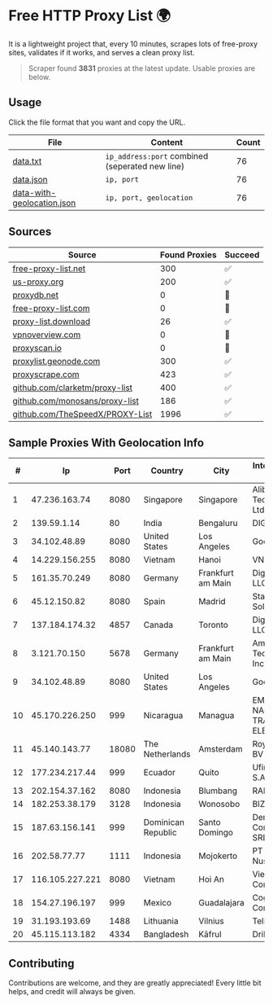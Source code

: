 
# Free HTTP Proxy List 🌍

It is a lightweight project that, every 10 minutes, scrapes lots of free-proxy sites, validates if it works, and serves a clean proxy list.


> Scraper found **3831** proxies at the latest update. Usable proxies are below.

## Usage

Click the file format that you want and copy the URL.


|File|Content|Count|
|----|-------|-----|
|[data.txt](https://raw.githubusercontent.com/themiralay/Proxy-List-World/master/data.txt)|`ip_address:port` combined (seperated new line)|76|
|[data.json](https://raw.githubusercontent.com/themiralay/Proxy-List-World/master/data.json)|`ip, port`|76|
|[data-with-geolocation.json](https://raw.githubusercontent.com/themiralay/Proxy-List-World/master/data-with-geolocation.json)|`ip, port, geolocation`|76|

## Sources

|Source|Found Proxies|Succeed|
|------|-------------|-------|
|[free-proxy-list.net](https://free-proxy-list.net)|300|✅|
|[us-proxy.org](https://www.us-proxy.org)|200|✅|
|[proxydb.net](http://proxydb.net)|0|🚫|
|[free-proxy-list.com](https://free-proxy-list.com/?page=&port=&type%5B%5D=http&type%5B%5D=https&up_time=0&search=Search)|0|🚫|
|[proxy-list.download](https://www.proxy-list.download/HTTP)|26|✅|
|[vpnoverview.com](https://vpnoverview.com/privacy/anonymous-browsing/free-proxy-servers)|0|🚫|
|[proxyscan.io](https://www.proxyscan.io)|0|🚫|
|[proxylist.geonode.com](https://proxylist.geonode.com/api/proxy-list?limit=300&page=1&sort_by=lastChecked&sort_type=desc&protocols=http,https)|300|✅|
|[proxyscrape.com](https://api.proxyscrape.com/v2/?request=displayproxies&protocol=http&timeout=10000&country=all&ssl=all&anonymity=all)|423|✅|
|[github.com/clarketm/proxy-list](https://raw.githubusercontent.com/clarketm/proxy-list/master/proxy-list-raw.txt)|400|✅|
|[github.com/monosans/proxy-list](https://raw.githubusercontent.com/monosans/proxy-list/main/proxies/http.txt)|186|✅|
|[github.com/TheSpeedX/PROXY-List](https://raw.githubusercontent.com/TheSpeedX/PROXY-List/master/http.txt)|1996|✅|


## Sample Proxies With Geolocation Info

|#|Ip|Port|Country|City|Internet Service Provider|
|-|--|----|-------|----|-------------------------|
|1|47.236.163.74|8080|Singapore|Singapore|Alibaba (US) Technology Co., Ltd.|
|2|139.59.1.14|80|India|Bengaluru|DIGITALOCEAN|
|3|34.102.48.89|8080|United States|Los Angeles|Google LLC|
|4|14.229.156.255|8080|Vietnam|Hanoi|VNPT|
|5|161.35.70.249|8080|Germany|Frankfurt am Main|DigitalOcean, LLC|
|6|45.12.150.82|8080|Spain|Madrid|Stark Industries Solutions LTD|
|7|137.184.174.32|4857|Canada|Toronto|DigitalOcean, LLC|
|8|3.121.70.150|5678|Germany|Frankfurt am Main|Amazon Technologies Inc.|
|9|34.102.48.89|8080|United States|Los Angeles|Google LLC|
|10|45.170.226.250|999|Nicaragua|Managua|EMPRESA NACIONAL DE TRANSMISIÓN ELÉCTRICA|
|11|45.140.143.77|18080|The Netherlands|Amsterdam|RoyaleHosting BV|
|12|177.234.217.44|999|Ecuador|Quito|Ufinet Panama S.A.|
|13|202.154.37.162|8080|Indonesia|Blumbang|RADNET|
|14|182.253.38.179|3128|Indonesia|Wonosobo|BIZNET|
|15|187.63.156.141|999|Dominican Republic|Santo Domingo|Derivalnet Y Comunicaciones SRL|
|16|202.58.77.77|1111|Indonesia|Mojokerto|PT Data Buana Nusantara|
|17|116.105.227.221|8080|Vietnam|Hoi An|Viettel Corporation|
|18|154.27.196.197|999|Mexico|Guadalajara|Cogent Communications|
|19|31.193.193.69|1488|Lithuania|Vilnius|Telia Lietuva|
|20|45.115.113.182|4334|Bangladesh|Kāfrul|Drik ICT Ltd|



## Contributing

Contributions are welcome, and they are greatly appreciated! Every
little bit helps, and credit will always be given.

